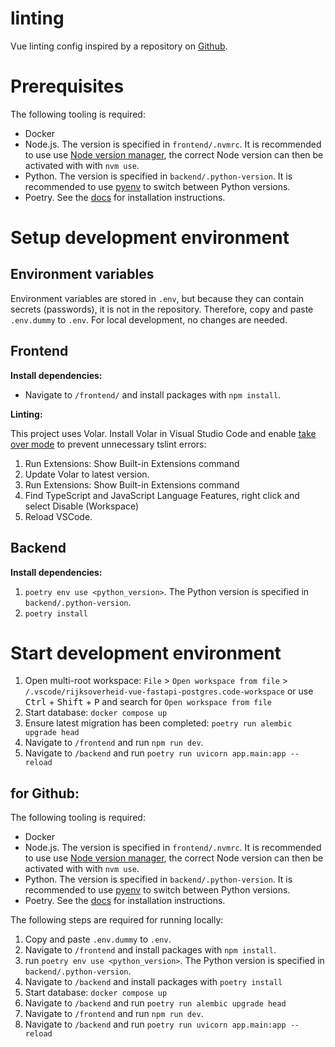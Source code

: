 # linting

Vue linting config inspired by a repository on [Github](https://github.com/weicheng2138/nuxt3-eslint-starter).

# Prerequisites

The following tooling is required:

- Docker
- Node.js. The version is specified in `frontend/.nvmrc`. It is recommended to use use [Node version manager](https://github.com/nvm-sh/nvm), the correct Node version can then be activated with with `nvm use`.
- Python. The version is specified in `backend/.python-version`. It is recommended to use [pyenv](https://github.com/pyenv/pyenv) to switch between Python versions.
- Poetry. See the [docs](https://python-poetry.org/docs/#installation) for installation instructions.

# Setup development environment

## Environment variables

Environment variables are stored in `.env`, but because they can contain secrets (passwords), it is not in the repository. Therefore, copy and paste `.env.dummy` to `.env`. For local development, no changes are needed.

## Frontend

**Install dependencies:**

- Navigate to `/frontend/` and install packages with `npm install`.

**Linting:**

This project uses Volar. Install Volar in Visual Studio Code and enable [take over mode](https://github.com/johnsoncodehk/volar/discussions/471) to prevent unnecessary tslint errors:

1. Run Extensions: Show Built-in Extensions command
2. Update Volar to latest version.
3. Run Extensions: Show Built-in Extensions command
4. Find TypeScript and JavaScript Language Features, right click and select Disable (Workspace)
5. Reload VSCode.

## Backend

**Install dependencies:**

1. `poetry env use <python_version>`. The Python version is specified in `backend/.python-version`.
2. `poetry install`

# Start development environment

1. Open multi-root workspace: `File` > `Open workspace from file` > `/.vscode/rijksoverheid-vue-fastapi-postgres.code-workspace` or use <kbd>Ctrl</kbd> + <kbd>Shift</kbd> + <kbd>P</kbd> and search for `Open workspace from file`
2. Start database: `docker compose up`
3. Ensure latest migration has been completed: `poetry run alembic upgrade head`
4. Navigate to `/frontend` and run `npm run dev`.
5. Navigate to `/backend` and run `poetry run uvicorn app.main:app --reload`

## for Github:

The following tooling is required:

- Docker
- Node.js. The version is specified in `frontend/.nvmrc`. It is recommended to use use [Node version manager](https://github.com/nvm-sh/nvm), the correct Node version can then be activated with with `nvm use`.
- Python. The version is specified in `backend/.python-version`. It is recommended to use [pyenv](https://github.com/pyenv/pyenv) to switch between Python versions.
- Poetry. See the [docs](https://python-poetry.org/docs/#installation) for installation instructions.

The following steps are required for running locally:

1. Copy and paste `.env.dummy` to `.env`.
2. Navigate to `/frontend` and install packages with `npm install`.
3. run `poetry env use <python_version>`. The Python version is specified in `backend/.python-version`.
4. Navigate to `/backend` and install packages with `poetry install`
5. Start database: `docker compose up`
6. Navigate to `/backend` and run `poetry run alembic upgrade head`
7. Navigate to `/frontend` and run `npm run dev`.
8. Navigate to `/backend` and run `poetry run uvicorn app.main:app --reload`
